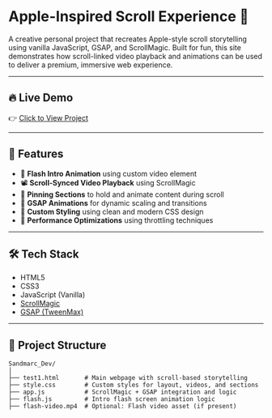 # Apple-Inspired Scroll Experience 🌟

A creative personal project that recreates Apple-style scroll storytelling using vanilla JavaScript, GSAP, and ScrollMagic. Built for fun, this site demonstrates how scroll-linked video playback and animations can be used to deliver a premium, immersive web experience.

---

## 🔥 Live Demo

👉 [Click to View Project](https://krishi2026.github.io/Sandmarc_Dev/Sandmarc_Dev/test1.html)

---

## 🎯 Features

- 🔁 **Flash Intro Animation** using custom video element
- 📽 **Scroll-Synced Video Playback** using ScrollMagic
- 🧭 **Pinning Sections** to hold and animate content during scroll
- 🧩 **GSAP Animations** for dynamic scaling and transitions
- 🎨 **Custom Styling** using clean and modern CSS design
- 🧹 **Performance Optimizations** using throttling techniques

---

## 🛠️ Tech Stack

- HTML5
- CSS3
- JavaScript (Vanilla)
- [ScrollMagic](http://scrollmagic.io/)
- [GSAP (TweenMax)](https://greensock.com/gsap/)

---

## 📂 Project Structure

```plaintext
Sandmarc_Dev/
│
├── test1.html       # Main webpage with scroll-based storytelling
├── style.css        # Custom styles for layout, videos, and sections
├── app.js           # ScrollMagic + GSAP integration and logic
├── flash.js         # Intro flash screen animation logic
├── flash-video.mp4  # Optional: Flash video asset (if present)
